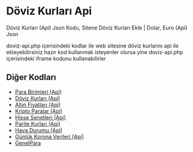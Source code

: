 <h1>Döviz Kurları Api</h1>
Döviz Kurları (Api) Json Kodu, Sitene Döviz Kurları Ekle | Dolar, Euro (Api) Json

doviz-api.php içerisindeki kodlar ile web sitesine döviz kurlarını api ile ekleyebilirsiniz
hazır kod kullanmak isteyenler olursa yine doviz-api.php içerisindeki iframe kodunu kullanabilirler

<h2>Diğer Kodları</h2>
<ul>
  <li><a href="https://gist.github.com/berkocan/680ace0f650653369b472fbca61833ba">Para Birimleri (Api)</a></li>
  <li><a href="https://gist.github.com/berkocan/7d5e35bf92003aa46145cdebb6cac2cd">Döviz Kurları (Api)</a></li>
  <li><a href="https://gist.github.com/berkocan/6da90f1aaa7b806317c99f9e636947bf">Altın Fiyatları (Api)</a></li>
  <li><a href="https://gist.github.com/berkocan/0a73a376678f1070d31dd8e644e6e778">Kripto Paralar (Api)</a></li>
  <li><a href="https://gist.github.com/berkocan/bd54efabbd5f8a4238a27e9e45c243ac">Hisse Senetleri (Api)</a></li>
  <li><a href="https://gist.github.com/berkocan/f1fbe3c559d0b0e0d998ce161dc9ef68">Parite Kurları (Api)</a></li>
  <li><a href="https://gist.github.com/berkocan/70a9d396421bd4e5080527cc9cfd336d">Hava Durumu (Api)</a></li>
  <li><a href="https://gist.github.com/berkocan/bf3424f74d83a3e4098ea3692820c431">Günlük Korona Verileri (Api)</a></li>
  <li><a href="https://www.genelpara.com/">GenelPara</a></li>
</ul>

